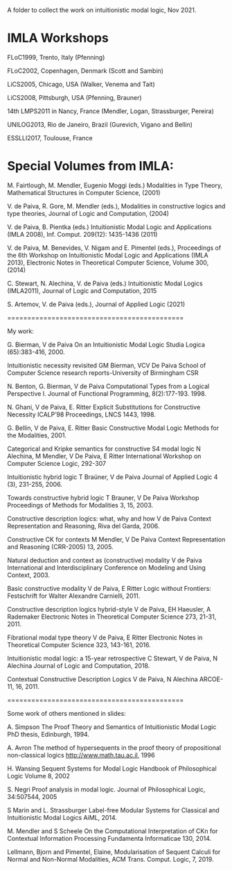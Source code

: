A folder to collect the work on intuitionistic modal logic, Nov 2021.

IMLA Workshops 
===============

FLoC1999, Trento, Italy (Pfenning)

FLoC2002, Copenhagen, Denmark (Scott and Sambin)

LiCS2005, Chicago, USA (Walker, Venema and Tait)

LiCS2008, Pittsburgh, USA (Pfenning, Brauner)

14th LMPS2011 in Nancy, France (Mendler, Logan, Strassburger, Pereira)

UNILOG2013, Rio de Janeiro, Brazil (Gurevich, Vigano and Bellin)

ESSLLI2017, Toulouse, France


Special Volumes from IMLA:
==========================

M. Fairtlough, M. Mendler, Eugenio Moggi (eds.) Modalities in Type
Theory, Mathematical Structures in Computer Science, (2001)

V. de Paiva, R. Gore, M. Mendler (eds.), Modalities in constructive
logics and type theories, Journal of Logic and Computation, (2004)

V. de Paiva, B. Pientka (eds.) Intuitionistic Modal Logic and
Applications (IMLA 2008), Inf. Comput. 209(12): 1435-1436 (2011)

V. de Paiva, M. Benevides, V. Nigam and E. Pimentel (eds.),
Proceedings of the 6th Workshop on Intuitionistic Modal Logic and
Applications (IMLA 2013), Electronic Notes in Theoretical Computer
Science, Volume 300, (2014)

C. Stewart, N. Alechina, V. de Paiva (eds.) Intuitionistic Modal
Logics (IMLA2011), Journal of Logic and Computation, 2015

S. Artemov, V. de Paiva (eds.), Journal of Applied Logic (2021)

============================================

My work:

G. Bierman, V de Paiva
On an Intuitionistic Modal Logic Studia Logica (65):383-416, 2000.

Intuitionistic necessity revisited
GM Bierman, VCV De Paiva
School of Computer Science research reports-University of Birmingham CSR

N. Benton, G. Bierman, V de Paiva
Computational Types from a Logical Perspective I.
Journal of Functional Programming, 8(2):177-193. 1998.

N. Ghani, V de Paiva, E. Ritter
Explicit Substitutions for Constructive Necessity
ICALP’98 Proceedings, LNCS 1443, 1998.

G. Bellin, V de Paiva, E. Ritter
Basic Constructive Modal Logic
Methods for the Modalities, 2001.

Categorical and Kripke semantics for constructive S4 modal logic
N Alechina, M Mendler, V De Paiva, E Ritter
International Workshop on Computer Science Logic, 292-307

Intuitionistic hybrid logic
T Braüner, V de Paiva
Journal of Applied Logic 4 (3), 231-255, 2006.

Towards constructive hybrid logic
T Brauner, V De Paiva
Workshop Proceedings of Methods for Modalities 3, 15, 2003.

Constructive description logics: what, why and how
V de Paiva
Context Representation and Reasoning, Riva del Garda, 2006.

Constructive CK for contexts
M Mendler, V De Paiva
Context Representation and Reasoning (CRR-2005) 13, 2005.

Natural deduction and context as (constructive) modality
V de Paiva
International and Interdisciplinary Conference on Modeling and Using Context, 2003.

Basic constructive modality
V de Paiva, E Ritter
Logic without Frontiers: Festschrift for Walter Alexandre Carnielli, 2011.

Constructive description logics hybrid-style
V de Paiva, EH Haeusler, A Rademaker
Electronic Notes in Theoretical Computer Science 273, 21-31, 2011.

Fibrational modal type theory
V de Paiva, E Ritter
Electronic Notes in Theoretical Computer Science 323, 143-161, 2016.

Intuitionistic modal logic: a 15-year retrospective
C Stewart, V de Paiva, N Alechina
Journal of Logic and Computation, 2018.

Contextual Constructive Description Logics
V de Paiva, N Alechina
ARCOE-11, 16, 2011.

============================================



Some work of others mentioned in slides:

A. Simpson
The Proof Theory and Semantics of Intuitionistic Modal Logic
PhD thesis, Edinburgh, 1994.

A. Avron
The method of hypersequents in the proof theory of propositional
non-classical logics
http://www.math.tau.ac.il, 1996

H. Wansing
Sequent Systems for Modal Logic
Handbook of Philosophical Logic Volume 8, 2002

S. Negri
Proof analysis in modal logic.
Journal of Philosophical Logic, 34:507544, 2005

S Marin and L. Strassburger
Label-free Modular Systems for Classical and Intuitionistic Modal
Logics AiML, 2014.

M. Mendler and S Scheele
On the Computational Interpretation of CKn for Contextual
Information Processing
Fundamenta Informaticae 130, 2014.

Lellmann, Bjorn and Pimentel, Elaine,
Modularisation of Sequent Calculi for Normal and Non-Normal
Modalities,
ACM Trans. Comput. Logic, 7, 2019.

